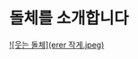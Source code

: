 # 돌체를 소개합니다<br>

[![웃는 돌체](erer 작게.jpeg)](https://instagram.com/d0lce._.0409?igshid=OGQ5ZDc2ODk2ZA==)
